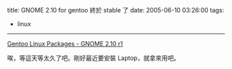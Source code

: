 title: GNOME 2.10 for gentoo 終於 stable 了
date: 2005-06-10 03:26:00
tags: 
- linux
---

[Gentoo Linux Packages - GNOME 2.10 r1](http://packages.gentoo.org/ebuilds/?gnome-2.10-r1)

唉，等這天等太久了吧。剛好最近要安裝 Laptop，就拿來用吧。
